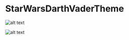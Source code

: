 # StarWarsDarthVaderTheme
![alt text](https://raw.githubusercontent.com/acdprd/StarWarsDarthVaderTheme/photo1.jpg)

![alt text](https://raw.githubusercontent.com/acdprd/StarWarsDarthVaderTheme/photo2.jpg)
